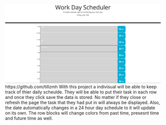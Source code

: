 <img src="super-disco-main\assest\Capture2.PNG" alt="work day schedule" title="work schedule">
https://github.com/tillzmh
With this project a indivisual will be able to keep track of thier daily scheulde. They will be able to put their task in each row and once they click save the data is stored. No matter if they close or refresh the page the task that they had put in will always be displayed. Also, the date automatically changes in a 24 hour day schedule to it will update on its own. The row blocks will change colors from past time, presesnt time and future time as well. 